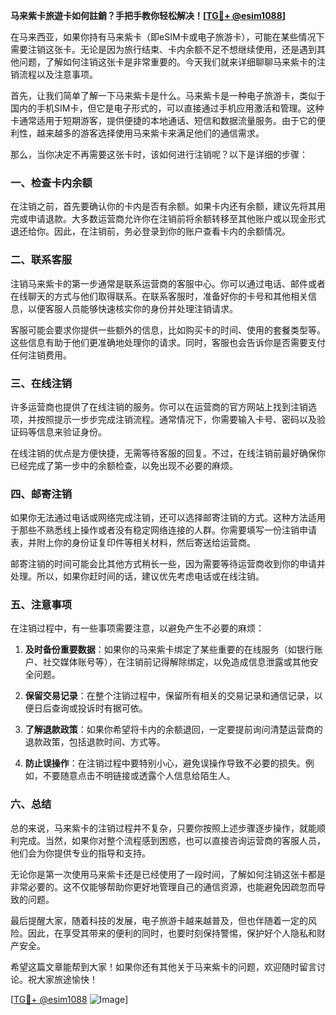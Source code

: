 **马来紫卡旅遊卡如何註銷？手把手教你轻松解决！[[TG💪+ @esim1088](https://t.me/s/esim1088)]**

在马来西亚，如果你持有马来紫卡（即eSIM卡或电子旅游卡），可能在某些情况下需要注销这张卡。无论是因为旅行结束、卡内余额不足不想继续使用，还是遇到其他问题，了解如何注销这张卡是非常重要的。今天我们就来详细聊聊马来紫卡的注销流程以及注意事项。

首先，让我们简单了解一下马来紫卡是什么。马来紫卡是一种电子旅游卡，类似于国内的手机SIM卡，但它是电子形式的，可以直接通过手机应用激活和管理。这种卡通常适用于短期游客，提供便捷的本地通话、短信和数据流量服务。由于它的便利性，越来越多的游客选择使用马来紫卡来满足他们的通信需求。

那么，当你决定不再需要这张卡时，该如何进行注销呢？以下是详细的步骤：

### 一、检查卡内余额

在注销之前，首先要确认你的卡内是否有余额。如果卡内还有余额，建议先将其用完或申请退款。大多数运营商允许你在注销前将余额转移至其他账户或以现金形式退还给你。因此，在注销前，务必登录到你的账户查看卡内的余额情况。

### 二、联系客服

注销马来紫卡的第一步通常是联系运营商的客服中心。你可以通过电话、邮件或者在线聊天的方式与他们取得联系。在联系客服时，准备好你的卡号和其他相关信息，以便客服人员能够快速核实你的身份并处理注销请求。

客服可能会要求你提供一些额外的信息，比如购买卡的时间、使用的套餐类型等。这些信息有助于他们更准确地处理你的请求。同时，客服也会告诉你是否需要支付任何注销费用。

### 三、在线注销

许多运营商也提供了在线注销的服务。你可以在运营商的官方网站上找到注销选项，并按照提示一步步完成注销流程。通常情况下，你需要输入卡号、密码以及验证码等信息来验证身份。

在线注销的优点是方便快捷，无需等待客服的回复。不过，在线注销前最好确保你已经完成了第一步中的余额检查，以免出现不必要的麻烦。

### 四、邮寄注销

如果你无法通过电话或网络完成注销，还可以选择邮寄注销的方式。这种方法适用于那些不熟悉线上操作或者没有稳定网络连接的人群。你需要填写一份注销申请表，并附上你的身份证复印件等相关材料，然后寄送给运营商。

邮寄注销的时间可能会比其他方式稍长一些，因为需要等待运营商收到你的申请并处理。所以，如果你赶时间的话，建议优先考虑电话或在线注销。

### 五、注意事项

在注销过程中，有一些事项需要注意，以避免产生不必要的麻烦：

1. **及时备份重要数据**：如果你的马来紫卡绑定了某些重要的在线服务（如银行账户、社交媒体账号等），在注销前记得解除绑定，以免造成信息泄露或其他安全问题。
   
2. **保留交易记录**：在整个注销过程中，保留所有相关的交易记录和通信记录，以便日后查询或投诉时有据可依。

3. **了解退款政策**：如果你希望将卡内的余额退回，一定要提前询问清楚运营商的退款政策，包括退款时间、方式等。

4. **防止误操作**：在注销过程中要特别小心，避免误操作导致不必要的损失。例如，不要随意点击不明链接或透露个人信息给陌生人。

### 六、总结

总的来说，马来紫卡的注销过程并不复杂，只要你按照上述步骤逐步操作，就能顺利完成。当然，如果你对整个流程感到困惑，也可以直接咨询运营商的客服人员，他们会为你提供专业的指导和支持。

无论你是第一次使用马来紫卡还是已经使用了一段时间，了解如何注销这张卡都是非常必要的。这不仅能够帮助你更好地管理自己的通信资源，也能避免因疏忽而导致的问题。

最后提醒大家，随着科技的发展，电子旅游卡越来越普及，但也伴随着一定的风险。因此，在享受其带来的便利的同时，也要时刻保持警惕，保护好个人隐私和财产安全。

希望这篇文章能帮到大家！如果你还有其他关于马来紫卡的问题，欢迎随时留言讨论。祝大家旅途愉快！

[[TG💪+ @esim1088](https://t.me/s/esim1088) ![Image](https://i.postimg.cc/4NQfJmqS/Snipaste-2025-05-13-00-14-12.png)]